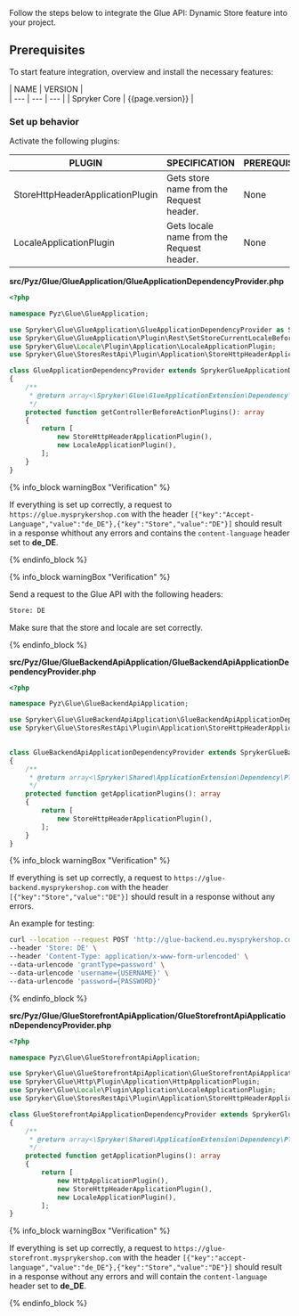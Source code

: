 
Follow the steps below to integrate the Glue API: Dynamic Store feature into your project.

## Prerequisites
To start feature integration, overview and install the necessary features:

| NAME | VERSION |  
| --- | --- | --- |
| Spryker Core | {{page.version}} |


### Set up behavior


Activate the following plugins:

| PLUGIN | SPECIFICATION | PREREQUISITES | NAMESPACE |
| --- | --- | --- | --- |
| StoreHttpHeaderApplicationPlugin | Gets store name from the Request header. | None | Spryker\Glue\StoresRestApi\Plugin\Application |
| LocaleApplicationPlugin | Gets locale name from the Request header. | None | Spryker\Glue\ProductOptionsRestApi\Plugin\GlueApplication |


**src/Pyz/Glue/GlueApplication/GlueApplicationDependencyProvider.php**


```php
<?php 

namespace Pyz\Glue\GlueApplication;

use Spryker\Glue\GlueApplication\GlueApplicationDependencyProvider as SprykerGlueApplicationDependencyProvider;
use Spryker\Glue\GlueApplication\Plugin\Rest\SetStoreCurrentLocaleBeforeActionPlugin;
use Spryker\Glue\Locale\Plugin\Application\LocaleApplicationPlugin;
use Spryker\Glue\StoresRestApi\Plugin\Application\StoreHttpHeaderApplicationPlugin;

class GlueApplicationDependencyProvider extends SprykerGlueApplicationDependencyProvider
{
    /**
     * @return array<\Spryker\Glue\GlueApplicationExtension\Dependency\Plugin\ControllerBeforeActionPluginInterface>
     */
    protected function getControllerBeforeActionPlugins(): array
    {
        return [
            new StoreHttpHeaderApplicationPlugin(),
            new LocaleApplicationPlugin(),
        ];
    }
}
```

{% info_block warningBox "Verification" %}

If everything is set up correctly, a request to `https://glue.mysprykershop.com` with the header `[{"key":"Accept-Language","value":"de_DE"},{"key":"Store","value":"DE"}]` should result in a response whithout any errors and contains the `content-language` header set to **de_DE**.

{% endinfo_block %}

{% info_block warningBox "Verification" %}

Send a request to the Glue API with the following headers:

```bash
Store: DE
```

Make sure that the store and locale are set correctly.

{% endinfo_block %}

**src/Pyz/Glue/GlueBackendApiApplication/GlueBackendApiApplicationDependencyProvider.php**


```php
<?php

namespace Pyz\Glue\GlueBackendApiApplication;

use Spryker\Glue\GlueBackendApiApplication\GlueBackendApiApplicationDependencyProvider as SprykerGlueBackendApiApplicationDependencyProvider;
use Spryker\Glue\StoresRestApi\Plugin\Application\StoreHttpHeaderApplicationPlugin;
 

class GlueBackendApiApplicationDependencyProvider extends SprykerGlueBackendApiApplicationDependencyProvider
{
    /**
     * @return array<\Spryker\Shared\ApplicationExtension\Dependency\Plugin\ApplicationPluginInterface>
     */
    protected function getApplicationPlugins(): array
    {
        return [
            new StoreHttpHeaderApplicationPlugin(),
        ];
    }
}
```

{% info_block warningBox "Verification" %}

If everything is set up correctly, a request to `https://glue-backend.mysprykershop.com` with the header `[{"key":"Store","value":"DE"}]` should result in a response without any errors.

An example for testing: 

```bash
curl --location --request POST 'http://glue-backend.eu.mysprykershop.com/token' \
--header 'Store: DE' \
--header 'Content-Type: application/x-www-form-urlencoded' \
--data-urlencode 'grantType=password' \
--data-urlencode 'username={USERNAME}' \
--data-urlencode 'password={PASSWORD}'

```

{% endinfo_block %}


**src/Pyz/Glue/GlueStorefrontApiApplication/GlueStorefrontApiApplicationDependencyProvider.php**

```php
<?php

namespace Pyz\Glue\GlueStorefrontApiApplication;

use Spryker\Glue\GlueStorefrontApiApplication\GlueStorefrontApiApplicationDependencyProvider as SprykerGlueStorefrontApiApplicationDependencyProvider;
use Spryker\Glue\Http\Plugin\Application\HttpApplicationPlugin;
use Spryker\Glue\Locale\Plugin\Application\LocaleApplicationPlugin;
use Spryker\Glue\StoresRestApi\Plugin\Application\StoreHttpHeaderApplicationPlugin;

class GlueStorefrontApiApplicationDependencyProvider extends SprykerGlueStorefrontApiApplicationDependencyProvider
{
    /**
     * @return array<\Spryker\Shared\ApplicationExtension\Dependency\Plugin\ApplicationPluginInterface>
     */
    protected function getApplicationPlugins(): array
    {
        return [
            new HttpApplicationPlugin(),
            new StoreHttpHeaderApplicationPlugin(),
            new LocaleApplicationPlugin(),
        ];
}

```

{% info_block warningBox "Verification" %}

If everything is set up correctly, a request to `https://glue-storefront.mysprykershop.com` with the header `[{"key":"accept-language","value":"de_DE"},{"key":"Store","value":"DE"}]` should result in a response without any errors and will contain the `content-language` header set to **de_DE**.

{% endinfo_block %}
